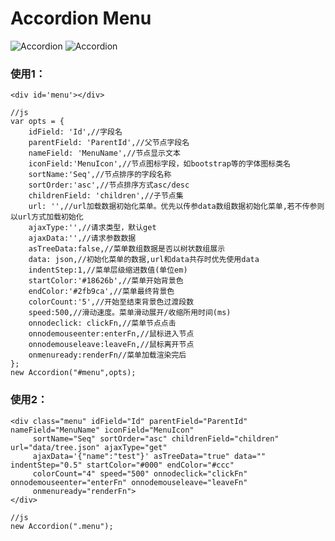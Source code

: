 # Accordion Menu

![Accordion](https://github.com/Ivenluffy/Accordion/blob/master/images/Accordion.png)
![Accordion](https://github.com/Ivenluffy/Accordion/blob/master/images/Accordion1.png)
### 使用1：
    <div id='menu'></div>
    
    //js
    var opts = {
        idField: 'Id',//字段名
        parentField: 'ParentId',//父节点字段名
        nameField: 'MenuName',//节点显示文本
        iconField:'MenuIcon',//节点图标字段，如bootstrap等的字体图标类名
        sortName:'Seq',//节点排序的字段名称
        sortOrder:'asc',//节点排序方式asc/desc
        childrenField: 'children',//子节点集
        url: '',//url加载数据初始化菜单。优先以传参data数组数据初始化菜单,若不传参则以url方式加载初始化
        ajaxType:'',//请求类型，默认get
        ajaxData:'',//请求参数数据
        asTreeData:false,//菜单数组数据是否以树状数组展示
        data: json,//初始化菜单的数据,url和data共存时优先使用data
        indentStep:1,//菜单层级缩进数值(单位em)
        startColor:'#18626b',//菜单开始背景色
        endColor:'#2fb9ca',//菜单最终背景色
        colorCount:'5',//开始至结束背景色过渡段数
        speed:500,//滑动速度。菜单滑动展开/收缩所用时间(ms)
        onnodeclick: clickFn,//菜单节点点击
        onnodemouseenter:enterFn,//鼠标进入节点
        onnodemouseleave:leaveFn,//鼠标离开节点
        onmenuready:renderFn//菜单加载渲染完后
    };
    new Accordion("#menu",opts);
### 使用2：
    <div class="menu" idField="Id" parentField="ParentId" nameField="MenuName" iconField="MenuIcon"
         sortName="Seq" sortOrder="asc" childrenField="children" url="data/tree.json" ajaxType="get"
         ajaxData='{"name":"test"}' asTreeData="true" data="" indentStep="0.5" startColor="#000" endColor="#ccc"
         colorCount="4" speed="500" onnodeclick="clickFn" onnodemouseenter="enterFn" onnodemouseleave="leaveFn"
         onmenuready="renderFn">
    </div>
    
    //js
    new Accordion(".menu");